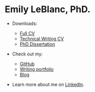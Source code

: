 # Emily LeBlanc, PhD.


* Downloads:

  * [Full CV](/docs/LeBlanc_full_CV_2022.pdf)
  * [Technical Writing CV](docs/LeBlanc_writing_CV_2022.pdf)
  * [PhD Dissertation](docs/dissertation-full.pdf)


* Check out my:
  * [GitHub](https://github.com/eleblanc-ai/sweetpea)
  * [Writing portfolio](https://github.com/eleblanc-ai/writing-portfolio)
  * [Blog](https://eleblanc.dev/)


* Learn more about me on [LinkedIn](https://www.linkedin.com/in/emily-leblanc-217a0042).
